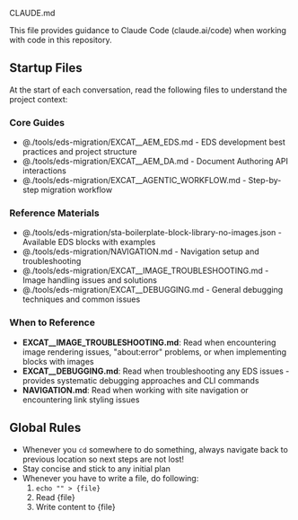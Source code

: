 CLAUDE.md

This file provides guidance to Claude Code (claude.ai/code) when working with code in this repository.



## Startup Files

At the start of each conversation, read the following files to understand the project context:

### Core Guides
- @./tools/eds-migration/EXCAT__AEM_EDS.md - EDS development best practices and project structure
- @./tools/eds-migration/EXCAT__AEM_DA.md - Document Authoring API interactions
- @./tools/eds-migration/EXCAT__AGENTIC_WORKFLOW.md - Step-by-step migration workflow

### Reference Materials
- @./tools/eds-migration/sta-boilerplate-block-library-no-images.json - Available EDS blocks with examples
- @./tools/eds-migration/NAVIGATION.md - Navigation setup and troubleshooting
- @./tools/eds-migration/EXCAT__IMAGE_TROUBLESHOOTING.md - Image handling issues and solutions
- @./tools/eds-migration/EXCAT__DEBUGGING.md - General debugging techniques and common issues

### When to Reference
- **EXCAT__IMAGE_TROUBLESHOOTING.md**: Read when encountering image rendering issues, "about:error" problems, or when implementing blocks with images
- **EXCAT__DEBUGGING.md**: Read when troubleshooting any EDS issues - provides systematic debugging approaches and CLI commands
- **NAVIGATION.md**: Read when working with site navigation or encountering link styling issues



## Global Rules

- Whenever you `cd` somewhere to do something, always navigate back to previous location so next steps are not lost!
- Stay concise and stick to any initial plan
- Whenever you have to write a file, do following:
  1. `echo "" > {file}`
  2. Read {file}
  3. Write content to {file}
